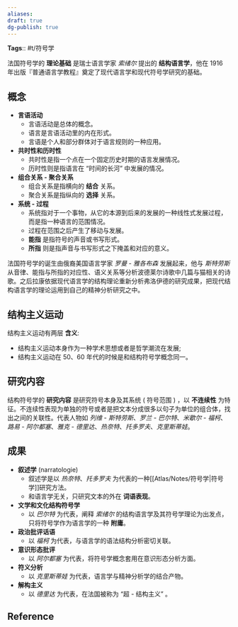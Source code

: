 ```yaml
---
aliases: 
draft: true
dg-publish: true
---
```


**Tags**:: #t/符号学 

法国符号学的 **理论基础** 是瑞士语言学家 *索绪尔* 提出的 **结构语言学**，他在 1916 年出版『普通语言学教程』奠定了现代语言学和现代符号学研究的基础。

## 概念

- **言语活动**
	- 言语活动是总体的概念。
	- 语言是言语活动里的内在形式。
	- 言语是个人和部分群体对于语言规则的一种应用。
- **共时性和历时性**
	- 共时性是指一个点在一个固定历史时期的语言发展情况。
	- 历时性则是指语言在 “时间的长河” 中发展的情况。
- **组合关系 - 聚合关系**
	- 组合关系是指横向的 **结合** 关系。
	- 聚合关系是指纵向的 **选择** 关系。
- **系统 - 过程**
	- 系统指对于一个事物，从它的本源到后来的发展的一种线性式发展过程，而是指一种语言的范围情况。
	- 过程在范围之后产生了移动与发展。
	- **能指** 是指符号的声音或书写形式。
	- **所指** 则是指声音与书写形式之下掩盖和对应的意义。

法国符号学的诞生由俄裔美国语言学家 *罗曼 - 雅各布森* 发展起来，他与 *斯特劳斯* 从音律、能指与所指的对应性、语义关系等分析波德莱尔诗歌中几篇与猫相关的诗歌。之后拉康依据现代语言学的结构理论重新分析弗洛伊德的研究成果，把现代结构语言学的理论运用到自己的精神分析研究之中。

## 结构主义运动

结构主义运动有两层 **含义**:

- 结构主义运动本身作为一种学术思想或者是哲学潮流在发展;  
- 结构主义运动在 50、60 年代的时候是和结构符号学概念同一。

## 研究内容

结构符号学的 **研究内容** 是研究符号本身及其系统 ( 符号范围 ) ，以 **不连续性** 为特征。不连续性表现为单独的符号或者是把文本分成很多以句子为单位的组合体，找出之间的关联性。代表人物如 *列维 - 斯特劳斯*、*罗兰 - 巴尔特*、*米歇尔 - 福柯*、*路易 - 阿尔都塞*、*雅克 - 德里达*、*热奈特*、*托多罗夫*、*克里斯蒂娃*。

## 成果

- **叙述学** (narratologie) 
	- 叙述学是以 *热奈特*、*托多罗夫* 为代表的一种[[Atlas/Notes/符号学\|符号学]]研究方法。
	- 和语言学无关，只研究文本的外在 **词语表现**。
- **文学和文化结构符号学**
	- 以 *巴尔特* 为代表，阐释 *索绪尔* 的结构语言学及其符号学理论为出发点，只将符号学作为语言学的一种 **附庸**。
- **政治批评话语**
	- 以 *福柯* 为代表，与语言学的语法结构分析密切关联。
- **意识形态批评**
	- 以 *阿尔都塞* 为代表，将符号学概念套用在意识形态分析方面。
- **符义分析**
	- 以 *克里斯蒂娃* 为代表，语言学与精神分析学的结合产物。
- **解构主义**
	- 以 *德里达* 为代表，在法国被称为 “超 - 结构主义” 。

## Reference
